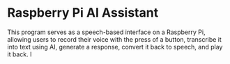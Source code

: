 # Raspberry Pi AI Assistant

This program serves as a speech-based interface on a Raspberry Pi, allowing users to record their voice with the press of a button, transcribe it into text using AI, generate a response, convert it back to speech, and play it back. I
